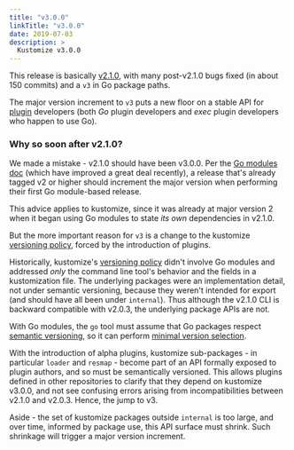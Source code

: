 ```yaml
---
title: "v3.0.0"
linkTitle: "v3.0.0"
date: 2019-07-03
description: >
  Kustomize v3.0.0
---
```


This release is basically [v2.1.0](v2.1.0.md),
with many post-v2.1.0 bugs fixed (in about 150
commits) and a `v3` in Go package paths.

[plugin]: /docs/plugins

The major version increment to `v3` puts a new
floor on a stable API for [plugin] developers
(both _Go_ plugin developers and _exec_ plugin
developers who happen to use Go).

### Why so soon after v2.1.0?

[semantic versioning]: https://semver.org
[Go modules doc]: https://github.com/golang/go/wiki/Modules#releasing-modules-v2-or-higher
[versioning policy]: ../../faq/versioningPolicy.md

We made a mistake - v2.1.0 should have been
v3.0.0.  Per the [Go modules doc] (which have
improved a great deal recently), a release that's
already tagged v2 or higher should increment the
major version when performing their first Go
module-based release.

This advice applies to kustomize, since it was
already at major version 2 when it began using Go
modules to state _its own_ dependencies in v2.1.0.

But the more important reason for `v3` is a change
to the kustomize [versioning policy], forced by
the introduction of plugins.

Historically, kustomize's [versioning policy]
didn't involve Go modules and addressed _only_ the
command line tool's behavior and the fields in a
kustomization file.  The underlying packages were
an implementation detail, not under semantic
versioning, because they weren't intended for
export (and should have all been under
`internal`).  Thus although the v2.1.0 CLI is
backward compatible with v2.0.3, the underlying
package APIs are not.

[minimal version selection]: https://research.swtch.com/vgo-mvs

With Go modules, the `go` tool must assume that Go
packages respect [semantic versioning], so it can
perform [minimal version selection].

With the introduction of alpha plugins, kustomize
sub-packages - in particular `loader` and
`resmap` - become part of an API formally exposed
to plugin authors, and so must be semantically
versioned.  This allows plugins defined in other
repositories to clarify that they depend on
kustomize v3.0.0, and not see confusing errors
arising from incompatibilities between v2.1.0 and
v2.0.3.  Hence, the jump to v3.

Aside - the set of kustomize packages outside
`internal` is too large, and over time, informed
by package use, this API surface must shrink.
Such shrinkage will trigger a major version
increment.



